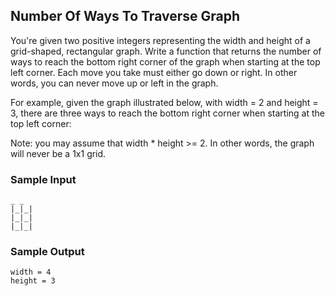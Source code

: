
## Number Of Ways To Traverse Graph

You're given two positive integers representing the width and height of a
grid-shaped, rectangular graph. Write a function that returns the number of
ways to reach the bottom right corner of the graph when starting at the top
left corner. Each move you take must either go down or right. In other words,
you can never move up or left in the graph.

For example, given the graph illustrated below, with
width = 2 and height = 3, there are three ways to
reach the bottom right corner when starting at the top left corner:

Note: you may assume that width * height >= 2. In other words,
the graph will never be a 1x1 grid.

### Sample Input
```
_ _
|_|_|
|_|_|
|_|_|
```

### Sample Output
```
width = 4
height = 3
```
